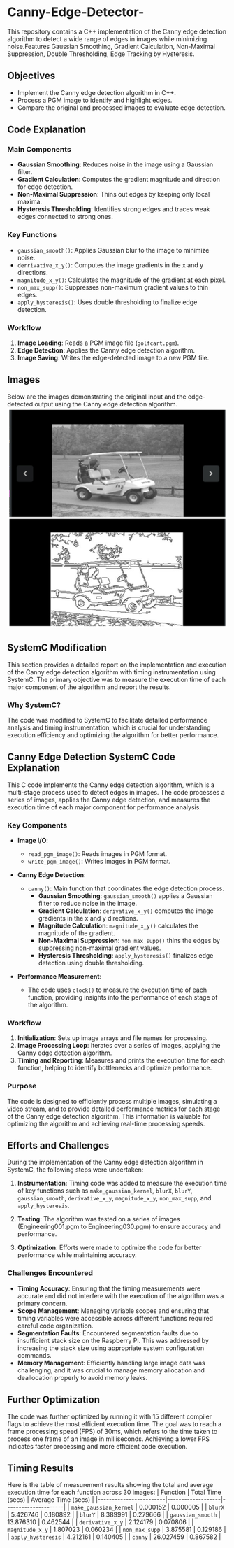 # Canny-Edge-Detector-
This repository contains a C++ implementation of the Canny edge detection algorithm to detect a wide range of edges in images while minimizing noise.Features Gaussian Smoothing, Gradient Calculation, Non-Maximal Suppression, Double Thresholding, Edge Tracking by Hysteresis.

## Objectives
- Implement the Canny edge detection algorithm in C++.
- Process a PGM image to identify and highlight edges.
- Compare the original and processed images to evaluate edge detection.

## Code Explanation

### Main Components
- **Gaussian Smoothing**: Reduces noise in the image using a Gaussian filter.
- **Gradient Calculation**: Computes the gradient magnitude and direction for edge detection.
- **Non-Maximal Suppression**: Thins out edges by keeping only local maxima.
- **Hysteresis Thresholding**: Identifies strong edges and traces weak edges connected to strong ones.

### Key Functions
- `gaussian_smooth()`: Applies Gaussian blur to the image to minimize noise.
- `derrivative_x_y()`: Computes the image gradients in the x and y directions.
- `magnitude_x_y()`: Calculates the magnitude of the gradient at each pixel.
- `non_max_supp()`: Suppresses non-maximum gradient values to thin edges.
- `apply_hysteresis()`: Uses double thresholding to finalize edge detection.

### Workflow
1. **Image Loading**: Reads a PGM image file (`golfcart.pgm`).
2. **Edge Detection**: Applies the Canny edge detection algorithm.
3. **Image Saving**: Writes the edge-detected image to a new PGM file.
## Images
Below are the images demonstrating the original input and the edge-detected output using the Canny edge detection algorithm.
![Edge Detected Golf Cart](./Golfcart_Edge_Detection.png)
## SystemC Modification

This section provides a detailed report on the implementation and execution of the Canny edge detection algorithm with timing instrumentation using SystemC. The primary objective was to measure the execution time of each major component of the algorithm and report the results.

### Why SystemC?
The code was modified to SystemC to facilitate detailed performance analysis and timing instrumentation, which is crucial for understanding execution efficiency and optimizing the algorithm for better performance.

## Canny Edge Detection SystemC Code Explanation

This C code implements the Canny edge detection algorithm, which is a multi-stage process used to detect edges in images. The code processes a series of images, applies the Canny edge detection, and measures the execution time of each major component for performance analysis.

### Key Components

- **Image I/O**: 
  - `read_pgm_image()`: Reads images in PGM format.
  - `write_pgm_image()`: Writes images in PGM format.

- **Canny Edge Detection**:
  - `canny()`: Main function that coordinates the edge detection process.
    - **Gaussian Smoothing**: `gaussian_smooth()` applies a Gaussian filter to reduce noise in the image.
    - **Gradient Calculation**: `derivative_x_y()` computes the image gradients in the x and y directions.
    - **Magnitude Calculation**: `magnitude_x_y()` calculates the magnitude of the gradient.
    - **Non-Maximal Suppression**: `non_max_supp()` thins the edges by suppressing non-maximal gradient values.
    - **Hysteresis Thresholding**: `apply_hysteresis()` finalizes edge detection using double thresholding.

- **Performance Measurement**: 
  - The code uses `clock()` to measure the execution time of each function, providing insights into the performance of each stage of the algorithm.

### Workflow

1. **Initialization**: Sets up image arrays and file names for processing.
2. **Image Processing Loop**: Iterates over a series of images, applying the Canny edge detection algorithm.
3. **Timing and Reporting**: Measures and prints the execution time for each function, helping to identify bottlenecks and optimize performance.

### Purpose

The code is designed to efficiently process multiple images, simulating a video stream, and to provide detailed performance metrics for each stage of the Canny edge detection algorithm. This information is valuable for optimizing the algorithm and achieving real-time processing speeds.

## Efforts and Challenges

During the implementation of the Canny edge detection algorithm in SystemC, the following steps were undertaken:

1. **Instrumentation**: Timing code was added to measure the execution time of key functions such as `make_gaussian_kernel`, `blurX`, `blurY`, `gaussian_smooth`, `derivative_x_y`, `magnitude_x_y`, `non_max_supp`, and `apply_hysteresis`.

2. **Testing**: The algorithm was tested on a series of images (Engineering001.pgm to Engineering030.pgm) to ensure accuracy and performance.

3. **Optimization**: Efforts were made to optimize the code for better performance while maintaining accuracy.

### Challenges Encountered

- **Timing Accuracy**: Ensuring that the timing measurements were accurate and did not interfere with the execution of the algorithm was a primary concern.
- **Scope Management**: Managing variable scopes and ensuring that timing variables were accessible across different functions required careful code organization.
- **Segmentation Faults**: Encountered segmentation faults due to insufficient stack size on the Raspberry Pi. This was addressed by increasing the stack size using appropriate system configuration commands.
- **Memory Management**: Efficiently handling large image data was challenging, and it was crucial to manage memory allocation and deallocation properly to avoid memory leaks.

## Further Optimization

The code was further optimized by running it with 15 different compiler flags to achieve the most efficient execution time. The goal was to reach a frame processing speed (FPS) of 30ms, which refers to the time taken to process one frame of an image in milliseconds. Achieving a lower FPS indicates faster processing and more efficient code execution.

## Timing Results

Here is the table of measurement results showing the total and average execution time for each function across 30 images:
| Function               | Total Time (secs) | Average Time (secs) |
|------------------------|-------------------|---------------------|
| `make_gaussian_kernel`  | 0.000152          | 0.000005            |
| `blurX`                 | 5.426746          | 0.180892            |
| `blurY`                 | 8.389991          | 0.279666            |
| `gaussian_smooth`       | 13.876310         | 0.462544            |
| `derivative_x_y`       | 2.124179          | 0.070806            |
| `magnitude_x_y`        | 1.807023          | 0.060234            |
| `non_max_supp`         | 3.875581          | 0.129186            |
| `apply_hysteresis`     | 4.212161          | 0.140405            |
| `canny`                | 26.027459         | 0.867582            |
